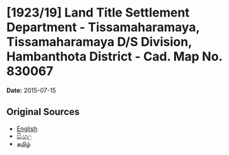 # [1923/19] Land Title Settlement Department - Tissamaharamaya, Tissamaharamaya D/S Division, Hambanthota District - Cad. Map No. 830067

**Date:** 2015-07-15

## Original Sources

- [English](https://documents.gov.lk/view/extra-gazettes/2015/7/1923-19_E.pdf)
- [සිංහල](https://documents.gov.lk/view/extra-gazettes/2015/7/1923-19_S.pdf)
- [தமிழ்](https://documents.gov.lk/view/extra-gazettes/2015/7/1923-19_T.pdf)
